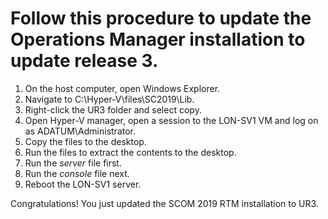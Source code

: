 # Follow this procedure to update the Operations Manager installation to update release 3.

1. On the host computer, open Windows Explorer.
2. Navigate to C:\Hyper-V\files\SC2019\Lib.
3. Right-click the UR3 folder and select copy.
4. Open Hyper-V manager, open a session to the LON-SV1 VM and log on as ADATUM\Administrator.
5. Copy the files to the desktop.
6. Run the files to extract the contents to the desktop.
7. Run the *server* file first.
8. Run the *console* file next.
9. Reboot the LON-SV1 server.

Congratulations! You just updated the SCOM 2019 RTM installation to UR3.
